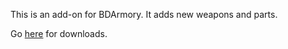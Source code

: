 This is an add-on for BDArmory. It adds new weapons and parts.

Go [here](http://spacedock.info/mod/35/BlackRibbon-BDA) for downloads.

